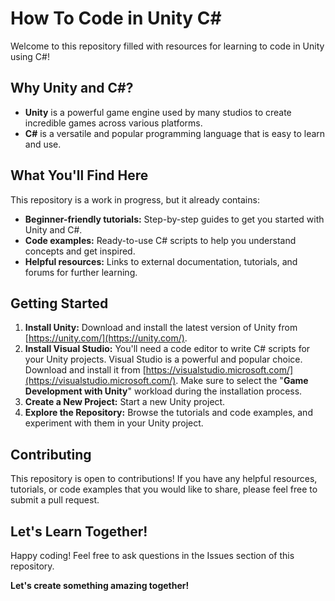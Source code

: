 # How To Code in Unity C#

Welcome to this repository filled with resources for learning to code in Unity using C#! 

## Why Unity and C#?

* **Unity** is a powerful game engine used by many studios to create incredible games across various platforms.
* **C#** is a versatile and popular programming language that is easy to learn and use.

## What You'll Find Here

This repository is a work in progress, but it already contains:

* **Beginner-friendly tutorials:**  Step-by-step guides to get you started with Unity and C#.
* **Code examples:**  Ready-to-use C# scripts to help you understand concepts and get inspired.
* **Helpful resources:**  Links to external documentation, tutorials, and forums for further learning.

## Getting Started

1. **Install Unity:** Download and install the latest version of Unity from [https://unity.com/](https://unity.com/).
2. **Install Visual Studio:**  You'll need a code editor to write C# scripts for your Unity projects.  Visual Studio is a powerful and popular choice.  Download and install it from [https://visualstudio.microsoft.com/](https://visualstudio.microsoft.com/).  Make sure to select the "**Game Development with Unity**" workload during the installation process.
3. **Create a New Project:** Start a new Unity project.
4. **Explore the Repository:** Browse the tutorials and code examples, and experiment with them in your Unity project.

## Contributing

This repository is open to contributions!  If you have any helpful resources, tutorials, or code examples that you would like to share, please feel free to submit a pull request.

## Let's Learn Together!

Happy coding!  Feel free to ask questions in the Issues section of this repository. 

**Let's create something amazing together!**
